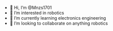 - 👋 Hi, I’m @Mnzs1701
- 👀 I’m interested in robotics
- 🌱 I’m currently learning electronics engineering
- 💞️ I’m looking to collaborate on anything robotics

<!---
Mnzs1701/Mnzs1701 is a ✨ special ✨ repository because its `README.md` (this file) appears on your GitHub profile.
You can click the Preview link to take a look at your changes.
--->
